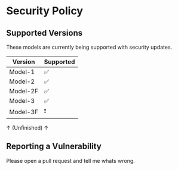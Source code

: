 # Security Policy

## Supported Versions

These models are currently being supported with security updates.

| Version | Supported          |
| ------- | ------------------ |
| Model-1 | :white_check_mark: |
| Model-2 | :white_check_mark: |
| Model-2F |:white_check_mark:|
| Model-3| :white_check_mark: |
| Model-3F|❗|
↑ (Unfinished) ↑

## Reporting a Vulnerability

Please open a pull request and tell me whats wrong.
